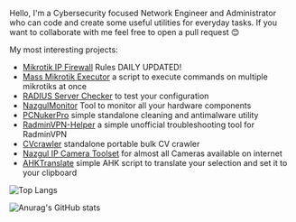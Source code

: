 Hello, I'm a Cybersecurity focused Network Engineer and Administrator who can code and create some useful utilities for everyday tasks.
If you want to collaborate with me feel free to open a pull request 😊

My most interesting projects:
- <a href="https://github.com/NazgulCoder/Mikrotik-IP-Firewall" target="_blank">Mikrotik IP Firewall</a> Rules DAILY UPDATED!
- <a href="https://github.com/NazgulCoder/Mass-Mikrotik-Executor" target="_blank">Mass Mikrotik Executor</a> a script to execute commands on multiple mikrotiks at once
- <a href="https://github.com/NazgulCoder/RADIUS-Server-Checker" target="_blank">RADIUS Server Checker</a> to test your configuration
- <a href="https://github.com/NazgulCoder/NazgulMonitor" target="_blank">NazgulMonitor</a> Tool to monitor all your hardware components
- <a href="https://github.com/NazgulCoder/PCNukerPro" target="_blank">PCNukerPro</a> simple standalone cleaning and antimalware utility
- <a href="https://github.com/NazgulCoder/RadminVPN-Helper" target="_blank">RadminVPN-Helper</a> a simple unofficial troubleshooting tool for RadminVPN
- <a href="https://github.com/NazgulCoder/CVcrawler" target="_blank">CVcrawler</a> standalone portable bulk CV crawler
- <a href="https://github.com/NazgulCoder/Nazgul-IP-Camera-Toolset" target="_blank">Nazgul IP Camera Toolset</a> for almost all Cameras available on internet
- <a href="https://github.com/NazgulCoder/AHKTranslate" target="_blank">AHKTranslate</a> simple AHK script to translate your selection and set it to your clipboard

 

![Top Langs](https://github-readme-stats.vercel.app/api/top-langs/?username=NazgulCoder&theme=tokyonight)

![Anurag's GitHub stats](https://github-readme-stats.vercel.app/api?username=NazgulCoder&theme=tokyonight&show_icons=true)
